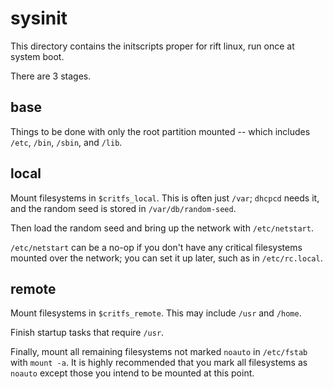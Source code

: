 sysinit
=======

This directory contains the initscripts proper for rift linux,
run once at system boot.

There are 3 stages.

base
----

Things to be done with only the root partition mounted --
which includes `/etc`, `/bin`, `/sbin`, and `/lib`.

local
-----

Mount filesystems in `$critfs_local`.
This is often just `/var`;
`dhcpcd` needs it, and the random seed is stored in `/var/db/random-seed`.

Then load the random seed and bring up the network with `/etc/netstart`.

`/etc/netstart` can be a no-op if you don't have any critical filesystems
mounted over the network;
you can set it up later, such as in `/etc/rc.local`.

remote
------

Mount filesystems in `$critfs_remote`.
This may include `/usr` and `/home`.

Finish startup tasks that require `/usr`.

Finally, mount all remaining filesystems not marked `noauto` in `/etc/fstab`
with `mount -a`.
It is highly recommended that you mark all filesystems as `noauto`
except those you intend to be mounted at this point.
